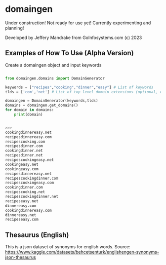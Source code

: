 # domaingen

Under construction! Not ready for use yet! Currently experimenting and planning!

Developed by Jeffery Mandrake from GoInfosystems.com (c) 2023

## Examples of How To Use (Alpha Version)

Create a domaingen object and input keywords

```python

from domaingen.domains import DomainGenerator

keywords = ["recipes","cooking","dinner","easy"] # List of keywords
tlds = ['com','net'] # List of top level domain extensions (optional, default is com)

domaingen = DomainGenerator(keywords,tlds)
domains = domaingen.get_domains()
for domain in domains:
    print(domain)


>>>
cookingdinnereasy.net
recipesdinnereasy.com
recipescooking.com
recipesdinner.com
cookingdinner.net
recipesdinner.net
recipescookingeasy.net
cookingeasy.net
cookingeasy.com
recipesdinnereasy.net
recipescookingdinner.com
recipescookingeasy.com
cookingdinner.com
recipescooking.net
recipescookingdinner.net
recipeseasy.net
dinnereasy.com
cookingdinnereasy.com
dinnereasy.net
recipeseasy.com

```

## Thesaurus (English)
This is a json dataset of synonyms for english words.
Source:
https://www.kaggle.com/datasets/behcetsenturk/englishengen-synonyms-json-thesaurus
